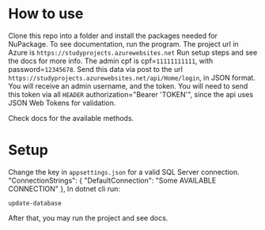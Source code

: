 # How to use
Clone this repo into a folder and install the packages needed for NuPackage.
To see documentation, run the program.
The project url in Azure is `https://studyprojects.azurewebsites.net`
Run setup steps and see the docs for more info.
The admin cpf is cpf=`11111111111`, with password=`12345678`.
Send this data via post to the url `https://studyprojects.azurewebsites.net/api/Home/login`, in JSON format. You will receive an admin username, and the token.
You will need to send this token via all `HEADER` authorization="Bearer 'TOKEN'", since the api uses JSON Web Tokens for validation.

Check docs for the available methods.
# Setup
Change the key in `appsettings.json` for a valid SQL Server connection.
  "ConnectionStrings": {
    "DefaultConnection": "Some AVAILABLE CONNECTION"
  },
In dotnet cli run:
```
update-database
```
After that, you may run the project and see docs.


